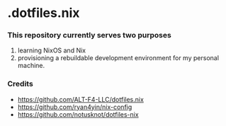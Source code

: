 # .dotfiles.nix

### This repository currently serves two purposes

1) learning NixOS and Nix
1) provisioning a rebuildable development environment for my personal machine.

### Credits

- https://github.com/ALT-F4-LLC/dotfiles.nix
- https://github.com/ryan4yin/nix-config
- https://github.com/notusknot/dotfiles-nix
